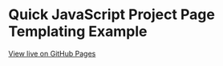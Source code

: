 # Quick JavaScript Project Page Templating Example

[View live on GitHub Pages](https://lancecore.github.io/quick-js-project-templating-example/)